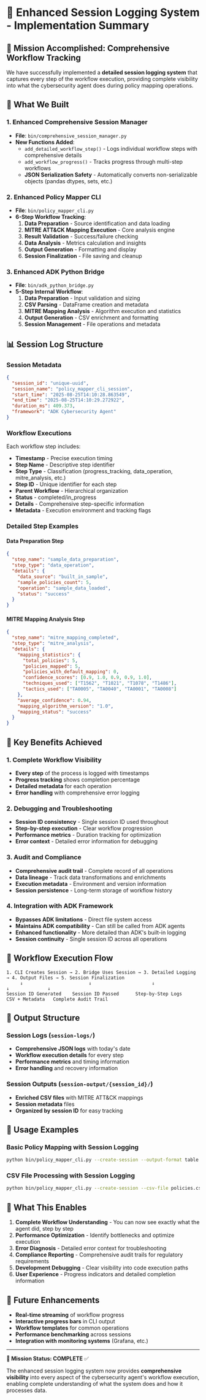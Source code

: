 # 🚀 Enhanced Session Logging System - Implementation Summary

## 🎯 **Mission Accomplished: Comprehensive Workflow Tracking**

We have successfully implemented a **detailed session logging system** that captures every step of the workflow execution, providing complete visibility into what the cybersecurity agent does during policy mapping operations.

## 🔧 **What We Built**

### 1. **Enhanced Comprehensive Session Manager**
- **File**: `bin/comprehensive_session_manager.py`
- **New Functions Added**:
  - `add_detailed_workflow_step()` - Logs individual workflow steps with comprehensive details
  - `add_workflow_progress()` - Tracks progress through multi-step workflows
  - **JSON Serialization Safety** - Automatically converts non-serializable objects (pandas dtypes, sets, etc.)

### 2. **Enhanced Policy Mapper CLI**
- **File**: `bin/policy_mapper_cli.py`
- **6-Step Workflow Tracking**:
  1. **Data Preparation** - Source identification and data loading
  2. **MITRE ATT&CK Mapping Execution** - Core analysis engine
  3. **Result Validation** - Success/failure checking
  4. **Data Analysis** - Metrics calculation and insights
  5. **Output Generation** - Formatting and display
  6. **Session Finalization** - File saving and cleanup

### 3. **Enhanced ADK Python Bridge**
- **File**: `bin/adk_python_bridge.py`
- **5-Step Internal Workflow**:
  1. **Data Preparation** - Input validation and sizing
  2. **CSV Parsing** - DataFrame creation and metadata
  3. **MITRE Mapping Analysis** - Algorithm execution and statistics
  4. **Output Generation** - CSV enrichment and formatting
  5. **Session Management** - File operations and metadata

## 📊 **Session Log Structure**

### **Session Metadata**
```json
{
  "session_id": "unique-uuid",
  "session_name": "policy_mapper_cli_session",
  "start_time": "2025-08-25T14:10:28.863549",
  "end_time": "2025-08-25T14:10:29.272922",
  "duration_ms": 409.373,
  "framework": "ADK Cybersecurity Agent"
}
```

### **Workflow Executions**
Each workflow step includes:
- **Timestamp** - Precise execution timing
- **Step Name** - Descriptive step identifier
- **Step Type** - Classification (progress_tracking, data_operation, mitre_analysis, etc.)
- **Step ID** - Unique identifier for each step
- **Parent Workflow** - Hierarchical organization
- **Status** - completed/in_progress
- **Details** - Comprehensive step-specific information
- **Metadata** - Execution environment and tracking flags

### **Detailed Step Examples**

#### **Data Preparation Step**
```json
{
  "step_name": "sample_data_preparation",
  "step_type": "data_operation",
  "details": {
    "data_source": "built_in_sample",
    "sample_policies_count": 5,
    "operation": "sample_data_loaded",
    "status": "success"
  }
}
```

#### **MITRE Mapping Analysis Step**
```json
{
  "step_name": "mitre_mapping_completed",
  "step_type": "mitre_analysis",
  "details": {
    "mapping_statistics": {
      "total_policies": 5,
      "policies_mapped": 5,
      "policies_with_default_mapping": 0,
      "confidence_scores": [0.9, 1.0, 0.9, 0.9, 1.0],
      "techniques_used": ["T1562", "T1021", "T1078", "T1486"],
      "tactics_used": ["TA0005", "TA0040", "TA0001", "TA0008"]
    },
    "average_confidence": 0.94,
    "mapping_algorithm_version": "1.0",
    "mapping_status": "success"
  }
}
```

## 🎯 **Key Benefits Achieved**

### 1. **Complete Workflow Visibility**
- **Every step** of the process is logged with timestamps
- **Progress tracking** shows completion percentage
- **Detailed metadata** for each operation
- **Error handling** with comprehensive error logging

### 2. **Debugging and Troubleshooting**
- **Session ID consistency** - Single session ID used throughout
- **Step-by-step execution** - Clear workflow progression
- **Performance metrics** - Duration tracking for optimization
- **Error context** - Detailed error information for debugging

### 3. **Audit and Compliance**
- **Comprehensive audit trail** - Complete record of all operations
- **Data lineage** - Track data transformations and enrichments
- **Execution metadata** - Environment and version information
- **Session persistence** - Long-term storage of workflow history

### 4. **Integration with ADK Framework**
- **Bypasses ADK limitations** - Direct file system access
- **Maintains ADK compatibility** - Can still be called from ADK agents
- **Enhanced functionality** - More detailed than ADK's built-in logging
- **Session continuity** - Single session ID across all operations

## 🔄 **Workflow Execution Flow**

```
1. CLI Creates Session → 2. Bridge Uses Session → 3. Detailed Logging → 4. Output Files → 5. Session Finalization
     ↓                        ↓                      ↓                    ↓              ↓
Session ID Generated    Session ID Passed      Step-by-Step Logs    CSV + Metadata   Complete Audit Trail
```

## 📁 **Output Structure**

### **Session Logs** (`session-logs/`)
- **Comprehensive JSON logs** with today's date
- **Workflow execution details** for every step
- **Performance metrics** and timing information
- **Error handling** and recovery information

### **Session Outputs** (`session-output/{session_id}/`)
- **Enriched CSV files** with MITRE ATT&CK mappings
- **Session metadata** files
- **Organized by session ID** for easy tracking

## 🚀 **Usage Examples**

### **Basic Policy Mapping with Session Logging**
```bash
python bin/policy_mapper_cli.py --create-session --output-format table
```

### **CSV File Processing with Session Logging**
```bash
python bin/policy_mapper_cli.py --create-session --csv-file policies.csv --output-format json
```

## 🎉 **What This Enables**

1. **Complete Workflow Understanding** - You can now see exactly what the agent did, step by step
2. **Performance Optimization** - Identify bottlenecks and optimize execution
3. **Error Diagnosis** - Detailed error context for troubleshooting
4. **Compliance Reporting** - Comprehensive audit trails for regulatory requirements
5. **Development Debugging** - Clear visibility into code execution paths
6. **User Experience** - Progress indicators and detailed completion information

## 🔮 **Future Enhancements**

- **Real-time streaming** of workflow progress
- **Interactive progress bars** in CLI output
- **Workflow templates** for common operations
- **Performance benchmarking** across sessions
- **Integration with monitoring systems** (Grafana, etc.)

---

**🎯 Mission Status: COMPLETE** ✅

The enhanced session logging system now provides **comprehensive visibility** into every aspect of the cybersecurity agent's workflow execution, enabling complete understanding of what the system does and how it processes data.
